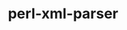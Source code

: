 ---
title: "perl-xml-parser"
layout: cache
categories: [package, develop]
meta: {"versions": ["2.46"], "compilers": ["gcc@=7.3.1"], "oss": ["amzn2"], "platforms": ["linux"], "targets": ["aarch64", "neoverse_n1", "x86_64_v3"], "stacks": ["aws-ahug", "aws-ahug-aarch64", "root"], "num_specs": 9, "num_specs_by_stack": {"aws-ahug-aarch64": 8, "root": 9, "aws-ahug": 1}}
spec_details: [{"hash": "amjd3ayu7aduqmdpx33xvyay4edgddqw", "compiler": "gcc@=7.3.1", "versions": ["2.46"], "os": "amzn2", "platform": "linux", "target": "aarch64", "variants": ["build_system=perl"], "stacks": ["aws-ahug-aarch64", "root"], "size": "-", "tarball": "https://binaries.spack.io/develop/build_cache/linux-amzn2-aarch64/gcc-7.3.1/perl-xml-parser-2.46/linux-amzn2-aarch64-gcc-7.3.1-perl-xml-parser-2.46-amjd3ayu7aduqmdpx33xvyay4edgddqw.spack"}, {"hash": "5blmc6izc73p4zbh2vdx5nsojvenq5j2", "compiler": "gcc@=7.3.1", "versions": ["2.46"], "os": "amzn2", "platform": "linux", "target": "aarch64", "variants": ["build_system=perl"], "stacks": ["aws-ahug-aarch64", "root"], "size": "-", "tarball": "https://binaries.spack.io/develop/build_cache/linux-amzn2-aarch64/gcc-7.3.1/perl-xml-parser-2.46/linux-amzn2-aarch64-gcc-7.3.1-perl-xml-parser-2.46-5blmc6izc73p4zbh2vdx5nsojvenq5j2.spack"}, {"hash": "qvl2xvr6jipsxzzyzharrdikge4dr3kx", "compiler": "gcc@=7.3.1", "versions": ["2.46"], "os": "amzn2", "platform": "linux", "target": "aarch64", "variants": ["build_system=perl"], "stacks": ["aws-ahug-aarch64", "root"], "size": "-", "tarball": "https://binaries.spack.io/develop/build_cache/linux-amzn2-aarch64/gcc-7.3.1/perl-xml-parser-2.46/linux-amzn2-aarch64-gcc-7.3.1-perl-xml-parser-2.46-qvl2xvr6jipsxzzyzharrdikge4dr3kx.spack"}, {"hash": "jwehpqbai6ouzjr3xecrokepw4tp65l2", "compiler": "gcc@=7.3.1", "versions": ["2.46"], "os": "amzn2", "platform": "linux", "target": "aarch64", "variants": ["build_system=perl"], "stacks": ["aws-ahug-aarch64", "root"], "size": "-", "tarball": "https://binaries.spack.io/develop/build_cache/linux-amzn2-aarch64/gcc-7.3.1/perl-xml-parser-2.46/linux-amzn2-aarch64-gcc-7.3.1-perl-xml-parser-2.46-jwehpqbai6ouzjr3xecrokepw4tp65l2.spack"}, {"hash": "g4udxomnkohx2qaquopjss6wowh6fmpz", "compiler": "gcc@=7.3.1", "versions": ["2.46"], "os": "amzn2", "platform": "linux", "target": "neoverse_n1", "variants": ["build_system=perl"], "stacks": ["aws-ahug-aarch64", "root"], "size": "-", "tarball": "https://binaries.spack.io/develop/build_cache/linux-amzn2-neoverse_n1/gcc-7.3.1/perl-xml-parser-2.46/linux-amzn2-neoverse_n1-gcc-7.3.1-perl-xml-parser-2.46-g4udxomnkohx2qaquopjss6wowh6fmpz.spack"}, {"hash": "ndlo6ykkjm65ybxm5elcduuhukqbgtvt", "compiler": "gcc@=7.3.1", "versions": ["2.46"], "os": "amzn2", "platform": "linux", "target": "neoverse_n1", "variants": ["build_system=perl"], "stacks": ["aws-ahug-aarch64", "root"], "size": "-", "tarball": "https://binaries.spack.io/develop/build_cache/linux-amzn2-neoverse_n1/gcc-7.3.1/perl-xml-parser-2.46/linux-amzn2-neoverse_n1-gcc-7.3.1-perl-xml-parser-2.46-ndlo6ykkjm65ybxm5elcduuhukqbgtvt.spack"}, {"hash": "24qbsbyzy6fw5axkyavfbcxggmqrkg24", "compiler": "gcc@=7.3.1", "versions": ["2.46"], "os": "amzn2", "platform": "linux", "target": "neoverse_n1", "variants": ["build_system=perl"], "stacks": ["aws-ahug-aarch64", "root"], "size": "-", "tarball": "https://binaries.spack.io/develop/build_cache/linux-amzn2-neoverse_n1/gcc-7.3.1/perl-xml-parser-2.46/linux-amzn2-neoverse_n1-gcc-7.3.1-perl-xml-parser-2.46-24qbsbyzy6fw5axkyavfbcxggmqrkg24.spack"}, {"hash": "y7qjkmkn2pfm2ljkih2qwcsapfhxlicj", "compiler": "gcc@=7.3.1", "versions": ["2.46"], "os": "amzn2", "platform": "linux", "target": "neoverse_n1", "variants": ["build_system=perl"], "stacks": ["aws-ahug-aarch64", "root"], "size": "-", "tarball": "https://binaries.spack.io/develop/build_cache/linux-amzn2-neoverse_n1/gcc-7.3.1/perl-xml-parser-2.46/linux-amzn2-neoverse_n1-gcc-7.3.1-perl-xml-parser-2.46-y7qjkmkn2pfm2ljkih2qwcsapfhxlicj.spack"}, {"hash": "5ptmtnwqssnvqknuj46i4p7fq3hwxexv", "compiler": "gcc@=7.3.1", "versions": ["2.46"], "os": "amzn2", "platform": "linux", "target": "x86_64_v3", "variants": ["build_system=perl"], "stacks": ["aws-ahug", "root"], "size": "-", "tarball": "https://binaries.spack.io/develop/build_cache/linux-amzn2-x86_64_v3/gcc-7.3.1/perl-xml-parser-2.46/linux-amzn2-x86_64_v3-gcc-7.3.1-perl-xml-parser-2.46-5ptmtnwqssnvqknuj46i4p7fq3hwxexv.spack"}]
---
